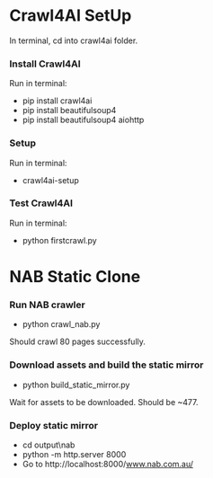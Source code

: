 # Crawl4AI SetUp

In terminal, cd into crawl4ai folder.

### Install Crawl4AI

Run in terminal: 
- pip install crawl4ai
- pip install beautifulsoup4
- pip install beautifulsoup4 aiohttp

### Setup

Run in terminal: 
- crawl4ai-setup

### Test Crawl4AI

Run in terminal: 
- python firstcrawl.py

# NAB Static Clone

### Run NAB crawler
- python crawl_nab.py

Should crawl 80 pages successfully.

### Download assets and build the static mirror
- python build_static_mirror.py

Wait for assets to be downloaded. Should be ~477.

### Deploy static mirror
- cd output\nab
- python -m http.server 8000
- Go to http://localhost:8000/www.nab.com.au/